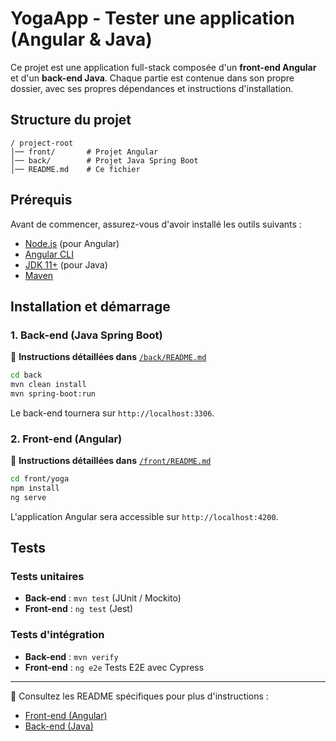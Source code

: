 # YogaApp - Tester une application (Angular & Java)
Ce projet est une application full-stack composée d'un **front-end Angular** et d'un **back-end Java**. Chaque partie est contenue dans son propre dossier, avec ses propres dépendances et instructions d'installation.

## Structure du projet

```
/ project-root
│── front/       # Projet Angular
│── back/        # Projet Java Spring Boot
│── README.md    # Ce fichier
```

## Prérequis

Avant de commencer, assurez-vous d'avoir installé les outils suivants :

- [Node.js](https://nodejs.org/) (pour Angular)
- [Angular CLI](https://angular.io/cli)
- [JDK 11+](https://www.oracle.com/fr/java/technologies/javase/jdk11-archive-downloads.html) (pour Java)
- [Maven](https://maven.apache.org/)

## Installation et démarrage

### 1. Back-end (Java Spring Boot)

📌 **Instructions détaillées dans** [`/back/README.md`](./back/README.md)

```sh
cd back
mvn clean install
mvn spring-boot:run 
```

Le back-end tournera sur `http://localhost:3306`.

### 2. Front-end (Angular)

📌 **Instructions détaillées dans** [`/front/README.md`](./front/README.md)

```sh
cd front/yoga
npm install
ng serve
```

L'application Angular sera accessible sur `http://localhost:4200`.

## Tests

### Tests unitaires

- **Back-end** : `mvn test` (JUnit / Mockito)
- **Front-end** : `ng test` (Jest)

### Tests d'intégration

- **Back-end** : `mvn verify` 
- **Front-end** : `ng e2e` Tests E2E avec Cypress 

---

📌 Consultez les README spécifiques pour plus d'instructions :
- [Front-end (Angular)](./front/README.md)
- [Back-end (Java)](./back/README.md)



